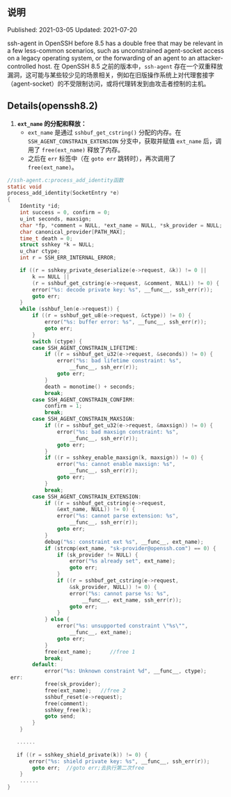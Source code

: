 ## 说明
Published: 2021-03-05
Updated: 2021-07-20

ssh-agent in OpenSSH before 8.5 has a double free that may be relevant in a few less-common scenarios, such as unconstrained agent-socket access on a legacy operating system, or the forwarding of an agent to an attacker-controlled host.
在 OpenSSH 8.5 之前的版本中，`ssh-agent` 存在一个双重释放漏洞，这可能与某些较少见的场景相关，例如在旧版操作系统上对代理套接字（agent-socket）的不受限制访问，或将代理转发到由攻击者控制的主机。
## Details(openssh8.2)

1. **`ext_name` 的分配和释放：**
    - `ext_name` 是通过 `sshbuf_get_cstring()` 分配的内存。在 `SSH_AGENT_CONSTRAIN_EXTENSION` 分支中，获取并赋值 `ext_name` 后，调用了 `free(ext_name)` 释放了内存。
    - 之后在 `err` 标签中（在 `goto err` 跳转时），再次调用了 `free(ext_name)`。

``` C
//ssh-agent.c:process_add_identity函数
static void
process_add_identity(SocketEntry *e)
{
    Identity *id;
    int success = 0, confirm = 0;
    u_int seconds, maxsign;
    char *fp, *comment = NULL, *ext_name = NULL, *sk_provider = NULL;
    char canonical_provider[PATH_MAX];
    time_t death = 0;
    struct sshkey *k = NULL;
    u_char ctype;
    int r = SSH_ERR_INTERNAL_ERROR;

    if ((r = sshkey_private_deserialize(e->request, &k)) != 0 ||
        k == NULL ||
        (r = sshbuf_get_cstring(e->request, &comment, NULL)) != 0) {
        error("%s: decode private key: %s", __func__, ssh_err(r));
        goto err;
    }
    while (sshbuf_len(e->request)) {
        if ((r = sshbuf_get_u8(e->request, &ctype)) != 0) {
            error("%s: buffer error: %s", __func__, ssh_err(r));
            goto err;
        }
        switch (ctype) {
        case SSH_AGENT_CONSTRAIN_LIFETIME:
            if ((r = sshbuf_get_u32(e->request, &seconds)) != 0) {
                error("%s: bad lifetime constraint: %s",
                    __func__, ssh_err(r));
                goto err;
            }
            death = monotime() + seconds;
            break;
        case SSH_AGENT_CONSTRAIN_CONFIRM:
            confirm = 1;
            break;
        case SSH_AGENT_CONSTRAIN_MAXSIGN:
            if ((r = sshbuf_get_u32(e->request, &maxsign)) != 0) {
                error("%s: bad maxsign constraint: %s",
                    __func__, ssh_err(r));
                goto err;
            }
            if ((r = sshkey_enable_maxsign(k, maxsign)) != 0) {
                error("%s: cannot enable maxsign: %s",
                    __func__, ssh_err(r));
                goto err;
            }
            break;
        case SSH_AGENT_CONSTRAIN_EXTENSION:
            if ((r = sshbuf_get_cstring(e->request,
                &ext_name, NULL)) != 0) {
                error("%s: cannot parse extension: %s",
                    __func__, ssh_err(r));
                goto err;
            }
            debug("%s: constraint ext %s", __func__, ext_name);
            if (strcmp(ext_name, "sk-provider@openssh.com") == 0) {
                if (sk_provider != NULL) {
                    error("%s already set", ext_name);
                    goto err;
                }
                if ((r = sshbuf_get_cstring(e->request,
                    &sk_provider, NULL)) != 0) {
                    error("%s: cannot parse %s: %s",
                        __func__, ext_name, ssh_err(r));
                    goto err;
                }
            } else {
                error("%s: unsupported constraint \"%s\"",
                    __func__, ext_name);
                goto err;
            }
            free(ext_name);      //free 1
            break;
        default:
            error("%s: Unknown constraint %d", __func__, ctype);
 err:
            free(sk_provider);
            free(ext_name);   //free 2
            sshbuf_reset(e->request);
            free(comment);
            sshkey_free(k);
            goto send;
        }
    }

   ......
   
   if ((r = sshkey_shield_private(k)) != 0) {
       error("%s: shield private key: %s", __func__, ssh_err(r));
        goto err;  //goto err;去执行第二次free
    }
    ......
}
```



